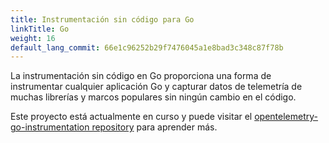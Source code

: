 ```yaml
---
title: Instrumentación sin código para Go
linkTitle: Go
weight: 16
default_lang_commit: 66e1c96252b29f7476045a1e8bad3c348c87f78b
---
```


La instrumentación sin código en Go proporciona una forma de instrumentar
cualquier aplicación Go y capturar datos de telemetría de muchas librerías y
marcos populares sin ningún cambio en el código.

Este proyecto está actualmente en curso y puede visitar el
[opentelemetry-go-instrumentation repository](https://github.com/open-telemetry/opentelemetry-go-instrumentation/)
para aprender más.
